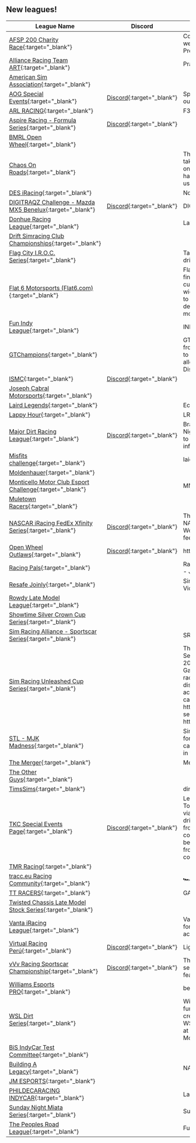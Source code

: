 ## New leagues!

| League Name | Discord | About |
|--------------------------------------------------------------------------------------------------------------------------------------|-------------------------------------------------------------------|-------------------------------------------------------------------------------------------------------------------------------------------------------------------------------------------------------------------------------------------------------------------------------------------------------------------------------------------------------------------------------------------------------------------------------------------------------------------------------------------------------------------------------------------------------------------------------------------------------------------------|
|[AFSP 200 Charity Race](https://members.iracing.com/membersite/member/LeagueView.do?league=10594){:target="_blank"} | |Come out and race with us on January 27th at Michigan as we raise funds for the American Foundation for Su\*\*\*de Prevention\. |
|[Alliance Racing Team ART](https://members.iracing.com/membersite/member/LeagueView.do?league=10612){:target="_blank"} | |Practice sessions for 24Hr races |
|[American Sim Association](https://members.iracing.com/membersite/member/LeagueView.do?league=10609){:target="_blank"} | | |
|[AOG Special Events](https://members.iracing.com/membersite/member/LeagueView.do?league=10577){:target="_blank"} |[Discord](https://discord.gg/XsGRKh4){:target="_blank"} |Special Events hosted by Aussie Online Gaming \(AOG\) outside our regular league seasons |
|[ARL RACING](https://members.iracing.com/membersite/member/LeagueView.do?league=10614){:target="_blank"} | |F3 |
|[Aspire Racing \- Formula Series](https://members.iracing.com/membersite/member/LeagueView.do?league=10615){:target="_blank"} |[Discord](https://discord.gg/7zXf4ACprMbsiteHere){:target="_blank"} | |
|[BMRL Open Wheel](https://members.iracing.com/membersite/member/LeagueView.do?league=10584){:target="_blank"} | | |
|[Chaos On Roads](https://members.iracing.com/membersite/member/LeagueView.do?league=10576){:target="_blank"} | |The official and formal League for Chaos On Roads\.  Here we take a bunch of cars that normally wouldn't \(or shouldn't\) be on a road course or on a track together and see what happens\. The results are often surprising and tons of fun is usually had in getting to the checkered flag alive\. |
|[DES iRacing](https://members.iracing.com/membersite/member/LeagueView.do?league=10599){:target="_blank"} | |No Drama Series |
|[DIGITRAQZ Challenge \- Mazda MX5 Benelux](https://members.iracing.com/membersite/member/LeagueView.do?league=10593){:target="_blank"} |[Discord](https://discord.com/invite/spdJY7Dpys){:target="_blank"} |DIGITRAQZ Challenge \- Mazda MX5 Benelux |
|[Donhue Racing League](https://members.iracing.com/membersite/member/LeagueView.do?league=10587){:target="_blank"} | |Late Model Stock league |
|[Drift Simracing Club Championships](https://members.iracing.com/membersite/member/LeagueView.do?league=10596){:target="_blank"} | | |
|[Flag City I\.R\.O\.C\. Series](https://members.iracing.com/membersite/member/LeagueView.do?league=10600){:target="_blank"} | |Take 8 tracks, 14 exactly tuned cars and invite the best drivers to race them\. |
|[Flat 6 Motorsports \(Flat6\.com\)](https://members.iracing.com/membersite/member/LeagueView.do?league=10624){:target="_blank"} | |Flat 6 Motorsports was established to help Porsche owners find and access aftermarket parts effectively by offering a customer\-focused experience\. Our vision is to create the widest assortment of high\-quality aftermarket parts available to late model Porsche owners complemented with our in\-depth product expertise and experience\. We have owned, modified, and tracked various Porsche's since 2008 |
|[Fun Indy League](https://members.iracing.com/membersite/member/LeagueView.do?league=10605){:target="_blank"} | |INDYCAR |
|[GTChampions](https://members.iracing.com/membersite/member/LeagueView.do?league=10585){:target="_blank"} | |GT Champions provides tournaments for sim racing drivers, from teams across the globe, of all skill levels\. Our mission is to provide events that challenge even the best of drivers, and allow teams to show off their talent on the track\.   Visit our Discord at http://DiscordIR\.gtchampions\.com |
|[ISMC](https://members.iracing.com/membersite/member/LeagueView.do?league=10590){:target="_blank"} |[Discord](https://discord.gg/ismc){:target="_blank"} | |
|[Joseph Cabral Motorsports](https://members.iracing.com/membersite/member/LeagueView.do?league=10603){:target="_blank"} | | |
|[Laird Legends](https://members.iracing.com/membersite/member/LeagueView.do?league=10611){:target="_blank"} | |Echo Bay Ontario's Finest Alchys |
|[Lappy Hour](https://members.iracing.com/membersite/member/LeagueView.do?league=10608){:target="_blank"} | |LRR |
|[Major Dirt Racing League](https://members.iracing.com/membersite/member/LeagueView.do?league=10606){:target="_blank"} |[Discord](https://discord.gg/wXrmhZF3){:target="_blank"} |Brand New League\. Running Pro Late Models on Saturday Nights\. 6:30ET Practice Opens up\. Qualifying is at 7ET\. $100 to win with only a $15 entry fee\. Join discord for more information with the Schedule\. |
|[Misfits challenge](https://members.iracing.com/membersite/member/LeagueView.do?league=10618){:target="_blank"} | |laid back racing |
|[Moldenhauer](https://members.iracing.com/membersite/member/LeagueView.do?league=10582){:target="_blank"} | | |
|[Monticello Motor Club Esport Challenge](https://members.iracing.com/membersite/member/LeagueView.do?league=10574){:target="_blank"} | |MMC's First Annual Esport Sim Challenge |
|[Muletown Racers](https://members.iracing.com/membersite/member/LeagueView.do?league=10620){:target="_blank"} | | |
|[NASCAR iRacing FedEx Xfinity Series](https://members.iracing.com/membersite/member/LeagueView.do?league=10597){:target="_blank"} |[Discord](https://discord.gg/zZASFt93jA){:target="_blank"} |The NASCAR iRacing FedEx Xfinity Series is the 2nd tier to the NASCAR iRacing FedEx Cup Series Running mainly on Wednesday Nights\. We are always recruiting new drivers so feel free to join our Discord Server\! |
|[Open Wheel Outlaws](https://members.iracing.com/membersite/member/LeagueView.do?league=10610){:target="_blank"} |[Discord](https://discord.gg/9sjXqZyEne){:target="_blank"} |https://discord\.gg/9sjXqZyEne |
|[Racing Pals](https://members.iracing.com/membersite/member/LeagueView.do?league=10591){:target="_blank"} | |Racing Pals presents "Pacing Pals" \- NASCAR Trucks League \- Join via the link\!\! |
|[Resafe Joinly](https://members.iracing.com/membersite/member/LeagueView.do?league=10601){:target="_blank"} | |Sim Racing Brought to You by Questionable Human Rights Violators |
|[Rowdy Late Model League](https://members.iracing.com/membersite/member/LeagueView.do?league=10619){:target="_blank"} | | |
|[Showtime Silver Crown Cup Series](https://members.iracing.com/membersite/member/LeagueView.do?league=10626){:target="_blank"} | | |
|[Sim Racing Alliance \- Sportscar Series](https://members.iracing.com/membersite/member/LeagueView.do?league=10580){:target="_blank"} | |SRA Presents an IMSA\-inspired Series |
|[Sim Racing Unleashed Cup Series](https://members.iracing.com/membersite/member/LeagueView.do?league=10592){:target="_blank"} | |This is SRU's top tier series\. We race the Next Gen Cars\.   Season 15 starts Feb 25 2024  Our 33 race season averages 200 miles with limited cautions\.  We race on Sunday nights\. Gates open at 7pm est and race starts at 8pm est\.  All of our races are broadcasted\.  Class B license or above required\.   Our discord channel info will be sent to you once you are accepted through Iracings messages\.   Our full race season can be seen here: https://www\.simracerhub\.com/scoring/season\_schedule\.php?season\_id\=21265&reset\_season\=y   Visit our website at https://www\.simracing\-unleashed\.com/ |
|[STL \- MJK Madness](https://members.iracing.com/membersite/member/LeagueView.do?league=10623){:target="_blank"} | |Simracing Team Lowlands is a multinational team that joined forces with MJK for a stunning league\. 4 races with 4 different cars on 4 different tracks\. Nothing to do on wednesday, jump in your race sim and join us \! |
|[The Merger](https://members.iracing.com/membersite/member/LeagueView.do?league=10616){:target="_blank"} | |Merger Racing League |
|[The Other Guys](https://members.iracing.com/membersite/member/LeagueView.do?league=10617){:target="_blank"} | | |
|[TimsSims](https://members.iracing.com/membersite/member/LeagueView.do?league=10595){:target="_blank"} | |dirt oval league\. |
|[TKC Special Events Page](https://members.iracing.com/membersite/member/LeagueView.do?league=10586){:target="_blank"} |[Discord](https://discord.gg/A664RVtyfU){:target="_blank"} |League created by the Touring Kart Championship\. The Touring Kart Championship is aimed at being an affordable, viable, and competitive stepping stone program for racing drivers and enthusiasts of all ages\. We have races all the way from New Hampshire down to Florida featuring the east coast's best drivers\. This eSports championship is meant to be a mix of our community of racing drivers as well as talent from all over the iRacing, motorsports, and eSports community\. |
|[TMR Racing](https://members.iracing.com/membersite/member/LeagueView.do?league=10604){:target="_blank"} | | |
|[tracc\.eu Racing Community](https://members.iracing.com/membersite/member/LeagueView.do?league=10622){:target="_blank"} | |🏎️ Your based community for racing\! 🏁 |
|[TT RACERS](https://members.iracing.com/membersite/member/LeagueView.do?league=10627){:target="_blank"} | |GAS IS ON THE RIGHT |
|[Twisted Chassis Late Model Stock Series](https://members.iracing.com/membersite/member/LeagueView.do?league=10613){:target="_blank"} | | |
|[Vanta iRacing League](https://members.iracing.com/membersite/member/LeagueView.do?league=10573){:target="_blank"} | |Vanta iRacing League for High Schools\. This is a free league for schools to compete against other schools in races to accumulate points\. |
|[Virtual Racing Perú](https://members.iracing.com/membersite/member/LeagueView.do?league=10575){:target="_blank"} |[Discord](https://discord.gg/bEhRCrXv){:target="_blank"} |Liga oficial del equipo Virtual Racing Perú |
|[vVv Racing Sportscar Championship](https://members.iracing.com/membersite/member/LeagueView.do?league=10602){:target="_blank"} |[Discord](https://discord.gg/SfXZRdezpD){:target="_blank"} |The VRSC is a currently running an HPD and GT3 class season with races ranging in length from 1\-2 hours\. It features a 12 race season with a race every third week\. |
|[Williams Esports PRO](https://members.iracing.com/membersite/member/LeagueView.do?league=10598){:target="_blank"} | |best team ever |
|[WSL Dirt Series](https://members.iracing.com/membersite/member/LeagueView.do?league=10607){:target="_blank"} | |Windber Speedway League members are invited to join this fun offshoot of our ultra competitive WSL Truck Series and create some Thursday Night Thunder as we get dirty with the WSL Dirt Series\. Three sessions every Thursday night racing at one track using Legend Cars, UMP Modifieds, and Late Model Pro Cars\. |
|[BiS IndyCar Test Committee](https://members.iracing.com/membersite/member/LeagueView.do?league=10578){:target="_blank"} | | |
|[Building A Legacy](https://members.iracing.com/membersite/member/LeagueView.do?league=10583){:target="_blank"} | |NASCAR Career Mode Series |
|[JM ESPORTS](https://members.iracing.com/membersite/member/LeagueView.do?league=10589){:target="_blank"} | | |
|[PHILDECARACING INDYCAR](https://members.iracing.com/membersite/member/LeagueView.do?league=10621){:target="_blank"} | |La league pour les courses et les championnats Indycar |
|[Sunday Night Miata Series](https://members.iracing.com/membersite/member/LeagueView.do?league=10581){:target="_blank"} | |Sunday Nights at 9 PM  Small Cars Big Members |
|[The Peoples Road League](https://members.iracing.com/membersite/member/LeagueView.do?league=10625){:target="_blank"} | |Fun road series |


